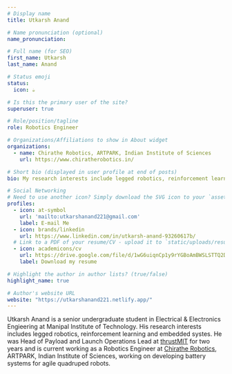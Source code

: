 ```yaml
---
# Display name
title: Utkarsh Anand

# Name pronunciation (optional)
name_pronunciation: 

# Full name (for SEO)
first_name: Utkarsh
last_name: Anand

# Status emoji
status:
  icon: ☕️

# Is this the primary user of the site?
superuser: true

# Role/position/tagline
role: Robotics Engineer

# Organizations/Affiliations to show in About widget
organizations:
  - name: Chirathe Robotics, ARTPARK, Indian Institute of Sciences
    url: https://www.chiratherobotics.in/

# Short bio (displayed in user profile at end of posts)
bio: My research interests include legged robotics, reinforcement learning and embedded systems

# Social Networking
# Need to use another icon? Simply download the SVG icon to your `assets/media/icons/` folder.
profiles:
  - icon: at-symbol
    url: 'mailto:utkarshanand221@gmail.com'
    label: E-mail Me
  - icon: brands/linkedin
    url: https://www.linkedin.com/in/utkarsh-anand-93260617b/
  # Link to a PDF of your resume/CV - upload it to `static/uploads/resume.pdf`
  - icon: academicons/cv
    url: https://drive.google.com/file/d/1wG6uiqnCp1y9rYGBoAmBWSLSTTQ2DCUI/view
    label: Download my resume

# Highlight the author in author lists? (true/false)
highlight_name: true

# Author's website URL
website: "https://utkarshanand221.netlify.app/"
---
```


Utkarsh Anand is a senior undergraduate student in Electrical & Electronics Engieering at Manipal Institute of Technology. His research interests includes legged robotics, reinforcement learning and embedded systes. He was Head of Payload and Launch Operations Lead at [thrustMIT](https://www.thrustmit.in/) for two years and is current working as a Robotics Engineer at [Chirathe Robotics](https://www.chiratherobotics.in/), ARTPARK, Indian Institute of Sciences, working on developing battery systems for agile quadruped robots.
